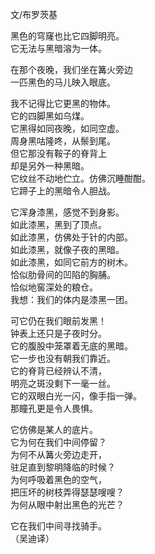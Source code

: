 <p class="has-line-data" data-line-start="2" data-line-end="3">文/布罗茨基</p>
<p class="has-line-data" data-line-start="4" data-line-end="6">黑色的穹窿也比它四脚明亮。<br>
它无法与黑暗溶为一体。</p>
<p class="has-line-data" data-line-start="7" data-line-end="9">在那个夜晚，我们坐在篝火旁边<br>
一匹黑色的马儿映入眼底。</p>
<p class="has-line-data" data-line-start="10" data-line-end="18">我不记得比它更黑的物体。<br>
它的四脚黑如乌煤。<br>
它黑得如同夜晚，如同空虚。<br>
周身黑咕隆咚，从鬃到尾。<br>
但它那没有鞍子的脊背上<br>
却是另外一种黑暗。<br>
它纹丝不动地伫立。仿佛沉睡酣酣。<br>
它蹄子上的黑暗令人胆战。</p>
<p class="has-line-data" data-line-start="19" data-line-end="27">它浑身漆黑，感觉不到身影。<br>
如此漆黑，黑到了顶点。<br>
如此漆黑，仿佛处于针的内部。<br>
如此漆黑，就像子夜的黑暗。<br>
如此漆黑，如同它前方的树木。<br>
恰似肋骨间的凹陷的胸脯。<br>
恰似地窖深处的粮仓。<br>
我想：我们的体内是漆黑一团。</p>
<p class="has-line-data" data-line-start="28" data-line-end="36">可它仍在我们眼前发黑！<br>
钟表上还只是子夜时分。<br>
它的腹股中笼罩着无底的黑暗。<br>
它一步也没有朝我们靠近。<br>
它的脊背已经辨认不清，<br>
明亮之斑没剩下一毫一丝。<br>
它的双眼白光一闪，像手指一弹。<br>
那瞳孔更是令人畏惧。</p>
<p class="has-line-data" data-line-start="37" data-line-end="44">它仿佛是某人的底片。<br>
它为何在我们中间停留？<br>
为何不从篝火旁边走开，<br>
驻足直到黎明降临的时候？<br>
为何呼吸着黑色的空气，<br>
把压坏的树枝弄得瑟瑟嗖嗖？<br>
为何从眼中射出黑色的光芒？</p>
<p class="has-line-data" data-line-start="45" data-line-end="47">它在我们中间寻找骑手。<br>
（吴迪译）</p>
